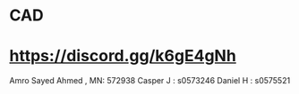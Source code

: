 # CAD
# https://discord.gg/k6gE4gNh

Amro Sayed Ahmed , MN: 572938
Casper J : s0573246
Daniel H : s0575521